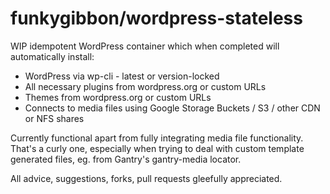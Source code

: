 # funkygibbon/wordpress-stateless

WIP idempotent WordPress container which when completed will automatically install:
 - WordPress via wp-cli - latest or version-locked
 - All necessary plugins from wordpress.org or custom URLs
 - Themes from wordpress.org or custom URLs
 - Connects to media files using Google Storage Buckets / S3 / other CDN or NFS shares
  
 
Currently functional apart from fully integrating media file functionality.  That's a curly one, especially when trying to deal with custom template generated files, eg. from Gantry's gantry-media locator.
 
 All advice, suggestions, forks, pull requests gleefully appreciated.